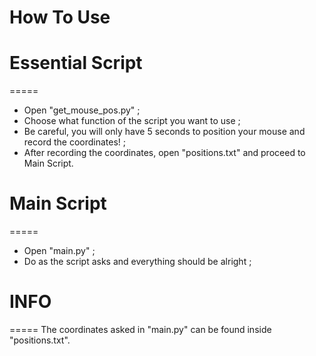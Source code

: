 # How To Use

# Essential Script
=====
* Open "get_mouse_pos.py" ;
* Choose what function of the script you want to use ;
* Be careful, you will only have 5 seconds to position your mouse and record the coordinates! ;
* After recording the coordinates, open "positions.txt" and proceed to Main Script.

# Main Script
=====
* Open "main.py" ;
* Do as the script asks and everything should be alright ;

# INFO
=====
The coordinates asked in "main.py" can be found inside "positions.txt".